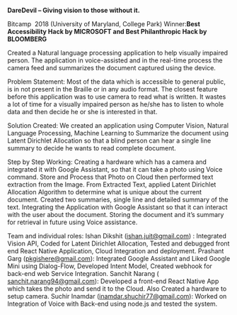**DareDevil – Giving vision to those without it.**


Bitcamp ​ 2018 (University of Maryland, College Park)
Winner: 
​**Best Accessibility Hack by MICROSOFT and Best Philanthropic Hack by BLOOMBERG**


Created a Natural language processing application to help visually impaired person.
The application in voice-assisted and in the real-time process the camera feed and summarizes the
document captured using the device.


Problem Statement:
Most of the data which is accessible to general public, is in not present in the Braille or in any audio
format. The closest feature before this application was to use camera to read what is written. It
wastes a lot of time for a visually impaired person as he/she has to listen to whole data and then
decide he or she is interested in that.


Solution Created:
We created an application using Computer Vision, Natural Language Processing, Machine Learning
to Summarize the document using Latent Dirichlet Allocation so that a blind person can hear a single
line summary to decide he wants to read complete document.


Step by Step Working:
Creating a hardware which has a camera and integrated it with Google Assistant, so that it
can take a photo using Voice command.
Store and Process that Photo on Cloud then performed text extraction from the Image.
From Extracted Text, applied Latent Dirichlet Allocation Algorithm to determine what is
unique about the current document.
Created two summaries, single line and detailed summary of the text.
Integrating the Application with Google Assistant so that it can interact with the user about
the document.
Storing the document and it’s summary for retrieval in future using Voice assistance.



Team and individual roles:
Ishan Dikshit (​ishan.juit@gmail.com​) : Integrated Vision API, Coded for Latent Dirichlet
Allocation, Tested and debugged front end React Native Application, Cloud Integration and
deployment.
Prashant Garg (​pkgishere@gmail.com​): Integrated Google Assistant and Liked Google Mini
using Dialog-Flow, Developed Intent Model, Created webhook for back-end web Service
Integration.
Sanchit Narang (​sanchit.narang94@gmail.com​): Developed a front-end React Native App
which takes the photo and send it to the Cloud. Also Created a hardware to setup camera.
Suchir Inamdar (​inamdar.shuchir77@gmail.com​): Worked on Integration of Voice with
Back-end using node.js and tested the system.

